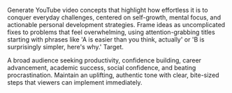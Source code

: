 Generate YouTube video concepts that highlight how effortless it is to conquer everyday challenges, centered on self-growth, mental focus, and actionable personal development strategies. Frame ideas as uncomplicated fixes to problems that feel overwhelming, using attention-grabbing titles starting with phrases like 'A is easier than you think, actually' or 'B is surprisingly simpler, here's why.' Target.

A broad audience seeking productivity, confidence building, career advancement, academic success, social confidence, and beating procrastination. Maintain an uplifting, authentic tone with clear, bite-sized steps that viewers can implement immediately.